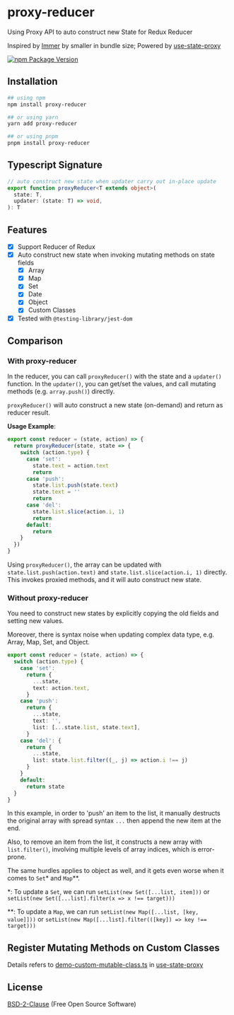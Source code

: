 # proxy-reducer

Using Proxy API to auto construct new State for Redux Reducer

Inspired by [Immer](https://immerjs.github.io/immer/example-reducer) by smaller in bundle size;
Powered by [use-state-proxy](https://github.com/beenotung/use-state-proxy)

[![npm Package Version](https://img.shields.io/npm/v/proxy-reducer?maxAge=3600)](https://www.npmjs.com/package/proxy-reducer)

## Installation

```bash
## using npm
npm install proxy-reducer

## or using yarn
yarn add proxy-reducer

## or using pnpm
pnpm install proxy-reducer
```

## Typescript Signature
```typescript
// auto construct new state when updater carry out in-place update
export function proxyReducer<T extends object>(
  state: T,
  updater: (state: T) => void,
): T
```

## Features
- [x] Support Reducer of Redux
- [x] Auto construct new state when invoking mutating methods on state fields
  - [x] Array
  - [x] Map
  - [x] Set
  - [x] Date
  - [x] Object
  - [X] Custom Classes
- [x] Tested with `@testing-library/jest-dom`

## Comparison

### With proxy-reducer
In the reducer, you can call `proxyReducer()` with the state and a `updater()` function.
In the `updater()`, you can get/set the values, and call mutating methods (e.g. `array.push()`) directly.

`proxyReducer()` will auto construct a new state (on-demand) and return as reducer result.

**Usage Example**:
```typescript jsx
export const reducer = (state, action) => {
  return proxyReducer(state, state => {
    switch (action.type) {
      case 'set':
        state.text = action.text
        return
      case 'push':
        state.list.push(state.text)
        state.text = ''
        return
      case 'del':
        state.list.slice(action.i, 1)
        return
      default:
        return
    }
  })
}
```

Using `proxyReducer()`, the array can be updated with `state.list.push(action.text)` and `state.list.slice(action.i, 1)` directly.
This invokes proxied methods, and it will auto construct new state.

### Without proxy-reducer
You need to construct new states by explicitly copying the old fields and setting new values.

Moreover, there is syntax noise when updating complex data type, e.g. Array, Map, Set, and Object.

```typescript jsx
export const reducer = (state, action) => {
  switch (action.type) {
    case 'set':
      return {
        ...state,
        text: action.text,
      }
    case 'push':
      return {
        ...state,
        text: '',
        list: [...state.list, state.text],
      }
    case 'del': {
      return {
        ...state,
        list: state.list.filter((_, j) => action.i !== j)
      }
    }
    default:
      return state
  }
}
```

In this example, in order to 'push' an item to the list, it manually destructs the original array with spread syntax `...` then append the new item at the end.

Also, to remove an item from the list, it constructs a new array with `list.filter()`, involving multiple levels of array indices, which is error-prone.

The same hurdles applies to object as well, and it gets even worse when it comes to `Set`* and `Map`**.

*: To update a `Set`, we can run `setList(new Set([...list, item]))` or `setList(new Set([...list].filter(x => x !== target)))`

**: To update a `Map`, we can run `setList(new Map([...list, [key, value]]))` or `setList(new Map([...list].filter(([key]) => key !== target)))`

## Register Mutating Methods on Custom Classes

Details refers to [demo-custom-mutable-class.ts](https://github.com/beenotung/use-state-proxy/blob/master/src/demo-custom-mutable-class.ts) in [use-state-proxy](https://github.com/beenotung/use-state-proxy)

## License
[BSD-2-Clause](./LICENSE) (Free Open Source Software)
